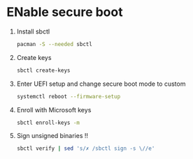 # ENable secure boot

1. Install sbctl

    ```bash
    pacman -S --needed sbctl
    ```

2. Create keys

    ```bash
    sbctl create-keys
    ```

3. Enter UEFI setup and change secure boot mode to custom

    ```bash
    systemctl reboot --firmware-setup
    ```

4. Enroll with Microsoft keys

    ```bash
    sbctl enroll-keys -m
    ```

5. Sign unsigned binaries !!

    ```bash
    sbctl verify | sed 's/✗ /sbctl sign -s \//e'
    ```
